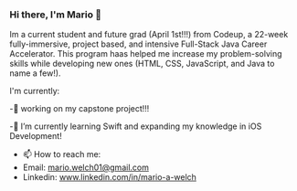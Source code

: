 ### Hi there, I'm Mario 👋

Im a current student and future grad (April 1st!!!) from Codeup, a 22-week fully-immersive, project based, and intensive Full-Stack Java Career Accelerator.  This program haas helped me increase my problem-solving skills while developing new ones (HTML, CSS, JavaScript, and Java to name a few!).  

I'm currently:

-🔭 working on my capstone project!!!

-🌱 I’m currently learning Swift and expanding my knowledge in iOS Development!

- 📫 How to reach me:
- Email: mario.welch01@gmail.com
- Linkedin: www.linkedin.com/in/mario-a-welch
<!--
**mario-a-welch/mario-a-welch** is a ✨ _special_ ✨ repository because its `README.md` (this file) appears on your GitHub profile.Here are some ideas to get you started:
-->
